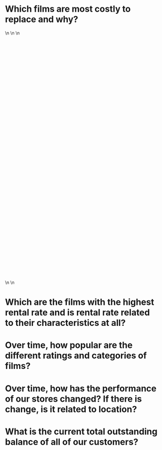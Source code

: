 # Which films are most costly to replace and why?

<script src="https://cdn.plot.ly/plotly-latest.min.js"></script>
<div>\n        \n        \n            <div id="44485963-a6a5-4e7a-9558-76c3f35cdaeb" class="plotly-graph-div" style="height:800px; width:800px;"></div>\n            <script type="text/javascript">\n                \n                    window.PLOTLYENV=window.PLOTLYENV || {};\n                    \n                if (document.getElementById("44485963-a6a5-4e7a-9558-76c3f35cdaeb")) {\n                    Plotly.newPlot(\n                        \'44485963-a6a5-4e7a-9558-76c3f35cdaeb\',\n                        [{"colorbar": {"ticklen": 6}, "colorscale": [[0.0, "#3f7f93"], [0.071, "#5890a1"], [0.143, "#72a1b0"], [0.214, "#8cb3bf"], [0.286, "#a7c5cf"], [0.357, "#c0d6dd"], [0.429, "#dae8ec"], [0.5, "#f2f2f2"], [0.571, "#f7d7d9"], [0.643, "#f2bcc0"], [0.714, "#eda3a9"], [0.786, "#e8888f"], [0.857, "#e36e76"], [0.929, "#de535e"], [1.0, "#d93a46"]], "hovertemplate": "<b>X</b> : %{x}<br><b>Y</b> : %{y}<br><b>Correlation</b>: %{z}", "type": "heatmap", "x": ["Film ID", "Rental Duration", "Rental Rate", "Length", "Replacement Cost"], "xgap": 1, "y": ["Film ID", "Rental Duration", "Rental Rate", "Length", "Replacement Cost"], "ygap": 1, "z": [[null, null, null, null, null], [-0.039526843976253855, null, null, null, null], [-0.012796955873872903, 0.02577726014513945, null, null, null], [0.04914124476074903, 0.061586079089206824, 0.02978925864579897, null, null], [-0.0495179857793268, -0.000830877991492409, -0.04461978289655962, 0.005604784554800194, null]], "zmax": 1, "zmin": -1}],\n                        {"height": 800, "template": {"data": {"scatter": [{"type": "scatter"}]}}, "title": {"text": "Film Correlation Matrix - Lower Triangle", "x": 0.5}, "width": 800, "xaxis": {"showgrid": false}, "yaxis": {"autorange": "reversed", "showgrid": false}},\n                        {"responsive": true}\n                    )\n                };\n                \n            </script>\n        </div>

# Which are the films with the highest rental rate and is rental rate related to their characteristics at all?



# Over time, how popular are the different ratings and categories of films?



# Over time, how has the performance of our stores changed? If there is change, is it related to location?



# What is the current total outstanding balance of all of our customers?